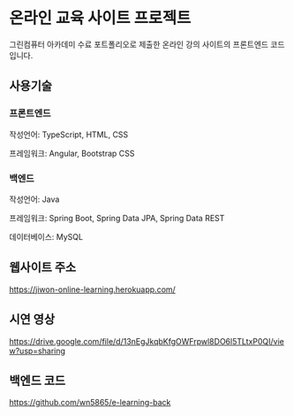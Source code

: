 # 온라인 교육 사이트 프로젝트

그린컴퓨터 아카데미 수료 포트폴리오로 제출한 온라인 강의 사이트의 프론트엔드 코드입니다.

## 사용기술

### 프론트엔드

작성언어: TypeScript, HTML, CSS

프레임워크: Angular, Bootstrap CSS

### 백엔드

작성언어: Java

프레임워크: Spring Boot, Spring Data JPA, Spring Data REST

데이터베이스: MySQL

## 웹사이트 주소

https://jiwon-online-learning.herokuapp.com/

## 시연 영상

https://drive.google.com/file/d/13nEgJkqbKfgOWFrpwl8DO6l5TLtxP0QI/view?usp=sharing

## 백엔드 코드

https://github.com/wn5865/e-learning-back
